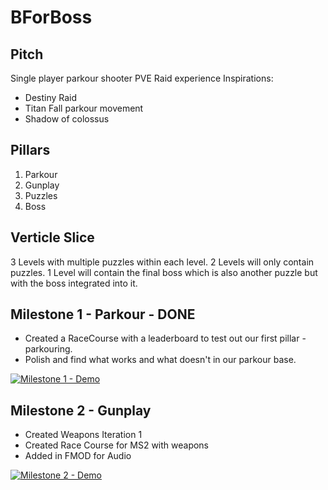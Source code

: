 # BForBoss
## Pitch
Single player parkour shooter PVE Raid experience
Inspirations:
- Destiny Raid
- Titan Fall parkour movement
- Shadow of colossus

## Pillars
1. Parkour
2. Gunplay
3. Puzzles
4. Boss

## Verticle Slice
3 Levels with multiple puzzles within each level.
2 Levels will only contain puzzles.
1 Level will contain the final boss which is also another puzzle but with the boss integrated into it.

## Milestone 1 - Parkour - DONE
- Created a RaceCourse with a leaderboard to test out our first pillar - parkouring. 
- Polish and find what works and what doesn't in our parkour base.

[![Milestone 1 - Demo](https://img.youtube.com/vi/aA634B6ljI4/0.jpg)](https://www.youtube.com/watch?v=aA634B6ljI4)


## Milestone 2 - Gunplay
- Created Weapons Iteration 1
- Created Race Course for MS2 with weapons
- Added in FMOD for Audio

[![Milestone 2 - Demo](https://img.youtube.com/vi/SH9xvqlBY68/0.jpg)](https://youtu.be/SH9xvqlBY68)
